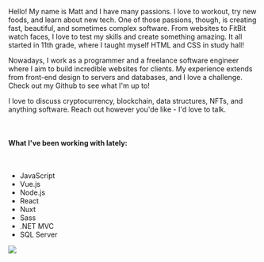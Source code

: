 Hello! My name is Matt and I have many passions. I love to workout, try new foods, and learn about new tech. One of those passions, though, is creating fast, beautiful, and sometimes complex software. From websites to FitBit watch faces, I love to test my skills and create something amazing. It all started in 11th grade, where I taught myself HTML and CSS in study hall!

Nowadays, I work as a programmer and a freelance software engineer where I aim to build incredible websites for clients. My experience extends from front-end design to servers and databases, and I love a challenge. Check out my <m-link new-tab href="https://github.com/mattsaxe17">Github</m-link> to see what I'm up to!

I love to discuss cryptocurrency, blockchain, data structures, NFTs, and anything software. Reach out however you'de like - I'd love to talk.

<br />

#### What I've been working with lately:

<br />

<m-container>

  <div id="about-list-wrapper">

  - JavaScript
  - Vue.js
  - Node.js
  - React
  - Nuxt
  - Sass
  - .NET MVC
  - SQL Server

  </div>

  <div id="about-image-wrapper">
    <img src="/portrait.jpg" id="about-image" />
  </div>

</m-container>